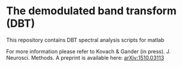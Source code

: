# The demodulated band transform (DBT)

This repository contains DBT spectral analysis scripts for matlab

For more information please refer to Kovach & Gander (in press). J. Neurosci. Methods.
A preprint is available here: [arXiv:1510.03113](http://arxiv.org/abs/1510.03113)
